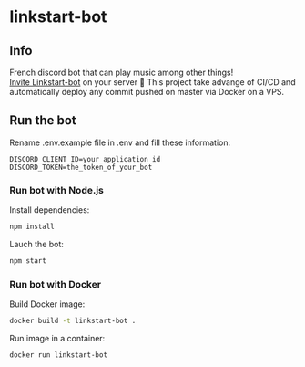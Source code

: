 # linkstart-bot
## Info
French discord bot that can play music among other things!  
[Invite Linkstart-bot](https://discord.com/oauth2/authorize?client_id=784536536459771925&permissions=8&scope=bot) on your server 🤖
This project take advange of CI/CD and automatically deploy any commit pushed on master via Docker on a VPS.

## Run the bot
Rename .env.example file in .env and fill these information:

```env
DISCORD_CLIENT_ID=your_application_id
DISCORD_TOKEN=the_token_of_your_bot
```

### Run bot with Node.js
Install dependencies:

```bash
npm install
```

Lauch the bot:

```bash
npm start
```

### Run bot with Docker
Build Docker image:

```bash
docker build -t linkstart-bot .
```

Run image in a container:

```bash
docker run linkstart-bot
```
